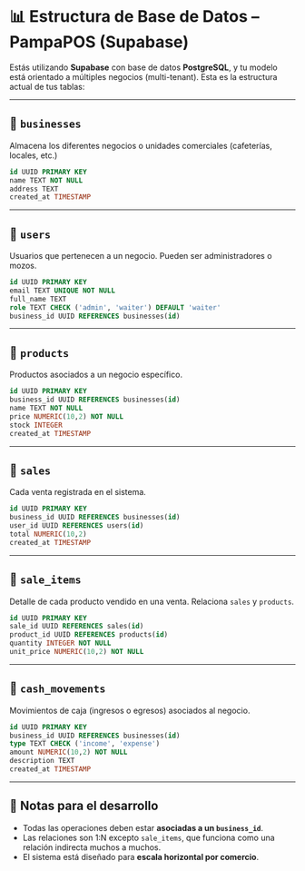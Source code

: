 
# 📊 Estructura de Base de Datos – PampaPOS (Supabase)

Estás utilizando **Supabase** con base de datos **PostgreSQL**, y tu modelo está orientado a múltiples negocios (multi-tenant). Esta es la estructura actual de tus tablas:

---

## 🔹 `businesses`
Almacena los diferentes negocios o unidades comerciales (cafeterías, locales, etc.)

```sql
id UUID PRIMARY KEY
name TEXT NOT NULL
address TEXT
created_at TIMESTAMP
```

---

## 🔹 `users`
Usuarios que pertenecen a un negocio. Pueden ser administradores o mozos.

```sql
id UUID PRIMARY KEY
email TEXT UNIQUE NOT NULL
full_name TEXT
role TEXT CHECK ('admin', 'waiter') DEFAULT 'waiter'
business_id UUID REFERENCES businesses(id)
```

---

## 🔹 `products`
Productos asociados a un negocio específico.

```sql
id UUID PRIMARY KEY
business_id UUID REFERENCES businesses(id)
name TEXT NOT NULL
price NUMERIC(10,2) NOT NULL
stock INTEGER
created_at TIMESTAMP
```

---

## 🔹 `sales`
Cada venta registrada en el sistema.

```sql
id UUID PRIMARY KEY
business_id UUID REFERENCES businesses(id)
user_id UUID REFERENCES users(id)
total NUMERIC(10,2)
created_at TIMESTAMP
```

---

## 🔹 `sale_items`
Detalle de cada producto vendido en una venta. Relaciona `sales` y `products`.

```sql
id UUID PRIMARY KEY
sale_id UUID REFERENCES sales(id)
product_id UUID REFERENCES products(id)
quantity INTEGER NOT NULL
unit_price NUMERIC(10,2) NOT NULL
```

---

## 🔹 `cash_movements`
Movimientos de caja (ingresos o egresos) asociados al negocio.

```sql
id UUID PRIMARY KEY
business_id UUID REFERENCES businesses(id)
type TEXT CHECK ('income', 'expense')
amount NUMERIC(10,2) NOT NULL
description TEXT
created_at TIMESTAMP
```

---

## 🧠 Notas para el desarrollo

- Todas las operaciones deben estar **asociadas a un `business_id`**.
- Las relaciones son 1:N excepto `sale_items`, que funciona como una relación indirecta muchos a muchos.
- El sistema está diseñado para **escala horizontal por comercio**.
